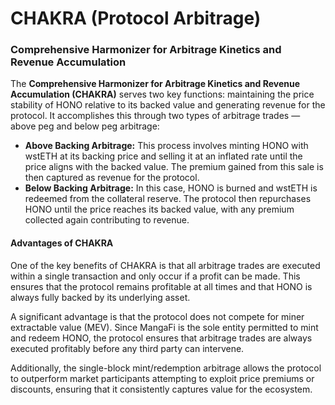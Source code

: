# CHAKRA (Protocol Arbitrage)

### Comprehensive Harmonizer for Arbitrage Kinetics and Revenue Accumulation

The **Comprehensive Harmonizer for Arbitrage Kinetics and Revenue Accumulation (CHAKRA)** serves two key functions: maintaining the price stability of HONO relative to its backed value and generating revenue for the protocol. It accomplishes this through two types of arbitrage trades — above peg and below peg arbitrage:

* **Above Backing Arbitrage:** This process involves minting HONO with wstETH at its backing price and selling it at an inflated rate until the price aligns with the backed value. The premium gained from this sale is then captured as revenue for the protocol.
* **Below Backing Arbitrage:** In this case, HONO is burned and wstETH is redeemed from the collateral reserve. The protocol then repurchases HONO until the price reaches its backed value, with any premium collected again contributing to revenue.

#### Advantages of CHAKRA

One of the key benefits of CHAKRA is that all arbitrage trades are executed within a single transaction and only occur if a profit can be made. This ensures that the protocol remains profitable at all times and that HONO is always fully backed by its underlying asset.

A significant advantage is that the protocol does not compete for miner extractable value (MEV). Since MangaFi is the sole entity permitted to mint and redeem HONO, the protocol ensures that arbitrage trades are always executed profitably before any third party can intervene.

Additionally, the single-block mint/redemption arbitrage allows the protocol to outperform market participants attempting to exploit price premiums or discounts, ensuring that it consistently captures value for the ecosystem.
